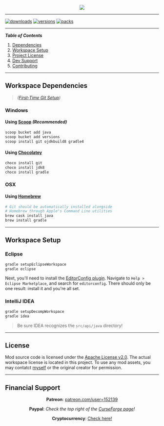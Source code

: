 <p align="center"><img src="https://i.imgur.com/Vsj2cT2.png"/></p>

***

[![downloads](http://cf.way2muchnoise.eu/full_metaltransport_downloads.svg)](https://minecraft.curseforge.com/projects/metaltransport)
[![versions](http://cf.way2muchnoise.eu/versions/metaltransport.svg)](https://minecraft.curseforge.com/projects/metaltransport)
[![packs](http://cf.way2muchnoise.eu/packs/metaltransport.svg)](https://minecraft.curseforge.com/projects/metaltransport)

---
**_Table of Contents_**

1. [Dependencies](https://github.com/T145/metaltransport#dependencies)
2. [Workspace Setup](https://github.com/T145/metaltransport#workspace-setup)
3. [Project License](https://github.com/T145/metaltransport#license)
4. [Dev Support](https://github.com/T145/metaltransport#support)
5. [Contributing](https://github.com/T145/metaltransport/blob/master/.github/CONTRIBUTING.md)

---

## Workspace Dependencies

> *([First-Time Git Setup](https://git-scm.com/book/en/v2/Getting-Started-First-Time-Git-Setup))*

### Windows

#### Using [Scoop](https://github.com/lukesampson/scoop/blob/master/README.md) *(Recommended)*
```bash
scoop bucket add java
scoop bucket add versions
scoop install git ojdkbuild8 gradle4
```

#### Using [Chocolatey](https://chocolatey.org/install)
```bash
choco install git
choco install jdk8
choco install gradle
```

### OSX

#### Using [Homebrew](https://brew.sh/)
```bash
# Git should be automatically installed alongside
# Homebrew through Apple's Command Line utilities
brew cask install java
brew install gradle
```

---

## Workspace Setup

### Eclipse
```bash
gradle setupEclipseWorkspace
gradle eclipse
```

Next, you'll need to install the [EditorConfig plugin](https://github.com/ncjones/editorconfig-eclipse#readme).
Navigate to `Help > Eclipse Marketplace`, and search for `editorconfig`.
There should only be one result: install it and you're all set.

### IntelliJ IDEA

```bash
gradle setupDecompWorkspace
gradle idea
```
> Be sure IDEA recognizes the `src/api/java` directory!

---

## License

Mod source code is licensed under the [Apache License v2.0](http://www.apache.org/licenses/LICENSE-2.0).
The actual workspace license is located in this project.
To use any mod assets, you may contatct [myself](https://github.com/T145) or the original creator for permission.

---

## Financial Support

<div align="center">

**Patreon**: [patreon.com/user=152139](https://www.patreon.com/user?u=152139)
</div>

<div align="center">

**Paypal**: *Check the top right of the [CurseForge page](https://minecraft.curseforge.com/projects/metaltransport)!*
</div>

<div align="center">

**Cryptocurrency**: [Check here!](https://github.com/T145/metaltransport/blob/master/.github/CRYPTO_ADDRESSES.md)
</div>